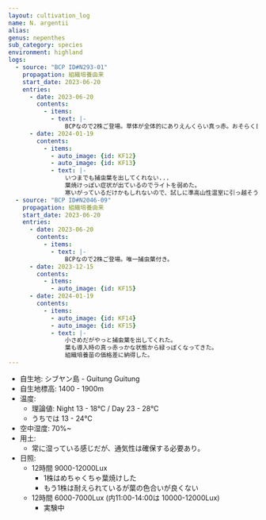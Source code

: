 ```yaml
---
layout: cultivation_log
name: N. argentii
alias:
genus: nepenthes
sub_category: species
environment: highland
logs:
  - source: "BCP ID#N293-01"
    propagation: 組織培養由来
    start_date: 2023-06-20
    entries:
      - date: 2023-06-20
        contents:
          - items:
            - text: |-
                BCPなので2株ご登場。草体が全体的にありえんくらい真っ赤。おそらく日照に敏感なタイプ。輸送ダメージも酷い方。
      - date: 2024-01-19
        contents:
          - items:
            - auto_image: {id: KF12}
            - auto_image: {id: KF13}
            - text: |-
                いつまでも捕虫葉を出してくれない...
                葉焼けっぽい症状が出ているのでライトを弱めた。
                寒いがっているだけかもしれないので、試しに準高山性温室に引っ越そうかな。
  - source: "BCP ID#N2046-09"
    propagation: 組織培養由来
    start_date: 2023-06-20
    entries:
      - date: 2023-06-20
        contents:
          - items:
            - text: |-
                BCPなので2株ご登場。唯一捕虫葉付き。
      - date: 2023-12-15
        contents:
          - items:
            - auto_image: {id: KF15}
      - date: 2024-01-19
        contents:
          - items:
            - auto_image: {id: KF14}
            - auto_image: {id: KF15}
            - text: |-
                小さめだがやっと捕虫葉を出してくれた。
                葉も導入時の真っ赤っかな状態から緑っぽくなってきた。
                組織培養苗の価格差に納得した。
---
```

- 自生地: シブヤン島 - Guitung Guitung
- 自生地標高: 1400 - 1900m
- 温度:
  - 理論値: Night 13 - 18℃ / Day 23 - 28℃
  - うちでは 13 - 24℃
- 空中湿度: 70%~
- 用土:
  - 常に湿っている感じだが、通気性は確保する必要あり。
- 日照:
  - 12時間 9000-12000Lux
    - 1株はめちゃくちゃ葉焼けした
    - もう1株は耐えられているが葉の色合いが良くない
  - 12時間 6000-7000Lux (内11:00-14:00は 10000-12000Lux)
    - 実験中
